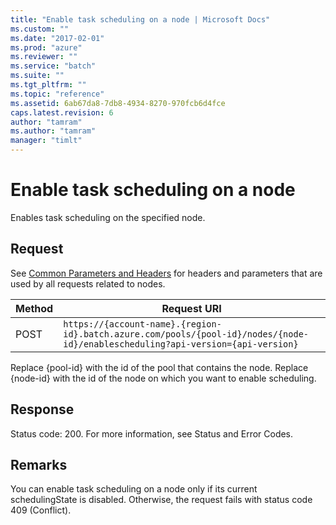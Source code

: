 ```yaml
---
title: "Enable task scheduling on a node | Microsoft Docs"
ms.custom: ""
ms.date: "2017-02-01"
ms.prod: "azure"
ms.reviewer: ""
ms.service: "batch"
ms.suite: ""
ms.tgt_pltfrm: ""
ms.topic: "reference"
ms.assetid: 6ab67da8-7db8-4934-8270-970fcb6d4fce
caps.latest.revision: 6
author: "tamram"
ms.author: "tamram"
manager: "timlt"
---
```

# Enable task scheduling on a node
  Enables task scheduling on the specified node.  
  
## Request  
 See [Common Parameters and Headers](../batchservice/common-parameters-and-headers.md) for headers and parameters that are used by all requests related to nodes.  
  
|Method|Request URI|  
|------------|-----------------|  
|POST|`https://{account-name}.{region-id}.batch.azure.com/pools/{pool-id}/nodes/{node-id}/enablescheduling?api-version={api-version}`|  
  
 Replace {pool-id} with the id of the pool that contains the node. Replace {node-id} with the id of the node on which you want to enable scheduling.  
  
## Response  
 Status code: 200. For more information, see Status and Error Codes.  
  
## Remarks  
 You can enable task scheduling on a node only if its current schedulingState is disabled. Otherwise, the request fails with status code 409 (Conflict).  
  
  